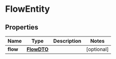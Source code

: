 
# FlowEntity

## Properties
Name | Type | Description | Notes
------------ | ------------- | ------------- | -------------
**flow** | [**FlowDTO**](FlowDTO.md) |  |  [optional]



